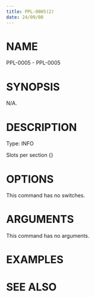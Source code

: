 ```yaml
---
title: PPL-0005(2)
date: 24/09/08
---
```


# NAME

PPL-0005 - PPL-0005

# SYNOPSIS

N/A.

# DESCRIPTION

Type: INFO

Slots per section {}

# OPTIONS

This command has no switches.

# ARGUMENTS

This command has no arguments.

# EXAMPLES

# SEE ALSO

